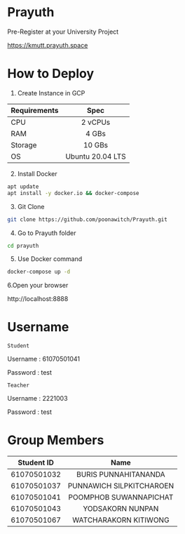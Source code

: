# Prayuth
Pre-Register at your University Project

https://kmutt.prayuth.space


# How to Deploy
1. Create Instance in GCP

| Requirements  | Spec            | 
| ------------- |:---------------:| 
| CPU           | 2 vCPUs         |
| RAM           | 4 GBs           | 
| Storage       | 10 GBs          |
| OS            | Ubuntu 20.04 LTS|  

2. Install Docker

```bash
apt update
apt install -y docker.io && docker-compose
```

3. Git Clone

```bash
git clone https://github.com/poonawitch/Prayuth.git
```

4. Go to Prayuth folder

```bash
cd prayuth
```

5. Use Docker command

```bash
docker-compose up -d
```

6.Open your browser

http://localhost:8888 


# Username

`Student`

Username : 61070501041

Password : test 

`Teacher`

Username : 2221003

Password : test

# Group Members


| Student ID    | Name               | 
| ------------- |:------------------:| 
| 61070501032   | BURIS PUNNAHITANANDA  |
| 61070501037   | PUNNAWICH SILPKITCHAROEN |
| 61070501041   | POOMPHOB SUWANNAPICHAT   |
| 61070501043   | YODSAKORN NUNPAN       |
| 61070501067   | WATCHARAKORN KITIWONG       |
